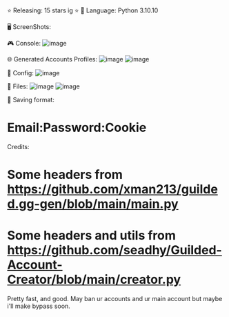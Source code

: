 ⭐ Releasing: 15 stars ig ⭐
🧷 Language: Python 3.10.10

🖥️ ScreenShots:

🎮 Console:
![image](https://github.com/squeazzyy/Guilded-Account-Generator/assets/131534225/3f92acab-12d6-44c2-9378-a5e5858ad222)

🌐 Generated Accounts Profiles:
![image](https://github.com/squeazzyy/Guilded-Account-Generator/assets/131534225/4f79a3cc-342e-4f26-8e5a-9e2fd2661b5d)
![image](https://github.com/squeazzyy/Guilded-Account-Generator/assets/131534225/c69ddd86-e311-477a-aae2-af5810fb1513)

📁 Config:
![image](https://github.com/squeazzyy/Guilded-Account-Generator/assets/131534225/50c2de4c-4596-49e4-82f2-1dcf30817b1b)

📁 Files:
![image](https://github.com/squeazzyy/Guilded-Account-Generator/assets/131534225/8535ffdd-b32b-4c3f-9ce3-9aa239c403d9)
![image](https://github.com/squeazzyy/Guilded-Account-Generator/assets/131534225/ec1c6749-65f4-4cad-8588-522bbee3a062)

📁 Saving format:
# Email:Password:Cookie

Credits:
# Some headers from https://github.com/xman213/guilded.gg-gen/blob/main/main.py
# Some headers and utils from https://github.com/seadhy/Guilded-Account-Creator/blob/main/creator.py

Pretty fast, and good.
May ban ur accounts and ur main account but maybe i'll make bypass soon.

